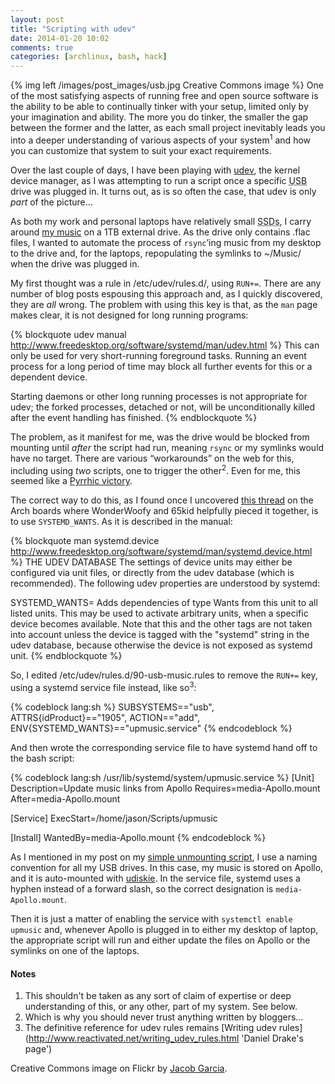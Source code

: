 ```yaml
---
layout: post
title: "Scripting with udev"
date: 2014-01-20 10:02
comments: true
categories: [archlinux, bash, hack]
---
```

{% img left /images/post_images/usb.jpg Creative Commons image %} 
One of the most satisfying aspects of running free and open source software is
the ability to be able to continually tinker with your setup, limited only by
your imagination and ability.  The more you do tinker, the smaller the gap
between the former and the latter, as each small project inevitably leads you
into a deeper understanding of various aspects of your system<sup>1</sup> and
how you can customize that system to suit your exact requirements.

Over the last couple of days, I have been playing with 
[udev](http://en.wikipedia.org/wiki/Udev 'Wikipedia page'), the kernel device
manager, as I was attempting to run a script once a specific 
<acronym title="Universal Serial Bus">USB</acronym> drive was plugged in. It
turns out, as is so often the case, that udev is only *part* of the 
picture…

As both my work and personal laptops have relatively small 
<acronym title="Solid State Drives">SSDs</acronym>, I carry around
[my music](http://alpha.libre.fm/user/jasonwryan/ 'Libre.fm profile')
on a 1TB external drive. As the drive only contains <span class="file">.flac</span>
files, I wanted to automate the process of `rsync`’ing music from my desktop to
the drive and, for the laptops, repopulating the symlinks to 
<span class="file">~/Music/</span> when the drive was plugged in.

My first thought was a rule in <span class="file">/etc/udev/rules.d/</span>,
using `RUN+=`. There are any number of blog posts espousing this approach and,
as I quickly discovered, they are *all* wrong. The problem with using this key is
that, as the `man` page makes clear, it is not designed for long running
programs:

{% blockquote udev manual http://www.freedesktop.org/software/systemd/man/udev.html %}
This can only be used for very short-running foreground tasks. Running an event process for a long period of time may block all further events for this or a dependent device.

Starting daemons or other long running processes is not appropriate for udev; the forked processes, detached or not, will be unconditionally killed after the event handling has finished.
{% endblockquote %}

The problem, as it manifest for me, was the drive would be blocked from
mounting until *after* the script had run, meaning `rsync` or my symlinks would
have no target.  There are various “workarounds” on the web for this, including
using *two* scripts, one to trigger the other<sup>2</sup>. Even for me, this
seemed like a 
[Pyrrhic victory](http://en.wikipedia.org/wiki/Pyrrhic_victory 'Wikipedia entry').

The correct way to do this, as I found once I uncovered 
[this thread](https://bbs.archlinux.org/viewtopic.php?id=149419 'Arch BBS')
on the Arch boards where WonderWoofy and 65kid helpfully pieced it together, is
to use `SYSTEMD_WANTS`.  As it is described in the manual:

{% blockquote man systemd.device http://www.freedesktop.org/software/systemd/man/systemd.device.html %}
THE UDEV DATABASE
  The settings of device units may either be configured via unit files, or directly from the udev database (which is recommended). The following udev properties are understood by systemd:

  SYSTEMD_WANTS=
  Adds dependencies of type Wants from this unit to all listed units. This may be used to activate arbitrary units, when a specific device becomes available. Note that this and the other tags are not taken into account unless the device is tagged with the "systemd" string in the udev database, because otherwise the device is not exposed as systemd unit.
{% endblockquote %}

So, I edited <span class="file">/etc/udev/rules.d/90-usb-music.rules</span> to
remove the `RUN+=` key, using a systemd service file instead, like so<sup>3</sup>:

{% codeblock lang:sh %}
SUBSYSTEMS=="usb", ATTRS{idProduct}=="1905", ACTION=="add", ENV{SYSTEMD_WANTS}=="upmusic.service"
{% endcodeblock %}

And then wrote the corresponding service file to have systemd hand off to the bash script:

{% codeblock lang:sh /usr/lib/systemd/system/upmusic.service %}
[Unit]
Description=Update music links from Apollo
Requires=media-Apollo.mount
After=media-Apollo.mount

[Service]
ExecStart=/home/jason/Scripts/upmusic

[Install]
WantedBy=media-Apollo.mount
{% endcodeblock %}

As I mentioned in my post on my
[simple unmounting script](http://jasonwryan.com/blog/2013/10/28/dismount/ 'Unmount USB drives…'),
I use a naming convention for all my USB drives. In this case, my music is stored on Apollo, and
it is auto-mounted with 
[udiskie](https://wiki.archlinux.org/index.php/Udiskie 'Arch wiki page'). In the 
service file, systemd uses a hyphen instead of a forward slash, so the correct
designation is `media-Apollo.mount`.

Then it is just a matter of enabling the service with `systemctl enable upmusic` and,
whenever Apollo is plugged in to either my desktop of laptop, the appropriate
script will run and either update the files on Apollo or the symlinks on one of the 
laptops.

#### Notes
1. This shouldn't be taken as any sort of claim of expertise or deep
understanding of this, or any other, part of my system. See below.
2. Which is why you should never trust anything written by bloggers…
3. The definitive reference for udev rules remains 
[Writing udev rules](http://www.reactivated.net/writing_udev_rules.html 'Daniel Drake's page')

Creative Commons image on Flickr by [Jacob Garcia](http://www.flickr.com/photos/jacobgarcia/2550146/ 'Licensed CC by Jacob Garcia').

